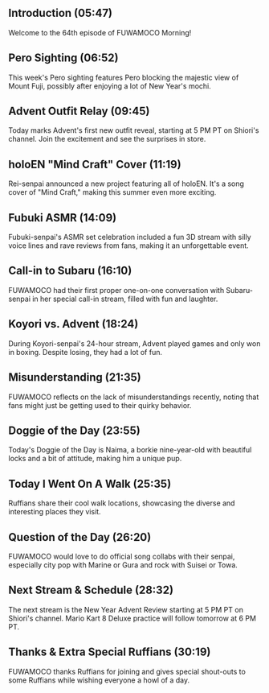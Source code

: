 ## Introduction (05:47)

Welcome to the 64th episode of FUWAMOCO Morning!

## Pero Sighting (06:52)

This week's Pero sighting features Pero blocking the majestic view of Mount Fuji, possibly after enjoying a lot of New Year's mochi.

## Advent Outfit Relay (09:45)

Today marks Advent's first new outfit reveal, starting at 5 PM PT on Shiori's channel. Join the excitement and see the surprises in store.

## holoEN "Mind Craft" Cover (11:19)

Rei-senpai announced a new project featuring all of holoEN. It's a song cover of "Mind Craft," making this summer even more exciting.

## Fubuki ASMR (14:09)

Fubuki-senpai's ASMR set celebration included a fun 3D stream with silly voice lines and rave reviews from fans, making it an unforgettable event.

## Call-in to Subaru (16:10)

FUWAMOCO had their first proper one-on-one conversation with Subaru-senpai in her special call-in stream, filled with fun and laughter.

## Koyori vs. Advent (18:24)

During Koyori-senpai's 24-hour stream, Advent played games and only won in boxing. Despite losing, they had a lot of fun.

## Misunderstanding (21:35)

FUWAMOCO reflects on the lack of misunderstandings recently, noting that fans might just be getting used to their quirky behavior.

## Doggie of the Day (23:55)

Today's Doggie of the Day is Naima, a borkie nine-year-old with beautiful locks and a bit of attitude, making him a unique pup.

## Today I Went On A Walk (25:35)

Ruffians share their cool walk locations, showcasing the diverse and interesting places they visit.

## Question of the Day (26:20)

FUWAMOCO would love to do official song collabs with their senpai, especially city pop with Marine or Gura and rock with Suisei or Towa.

## Next Stream & Schedule (28:32)

The next stream is the New Year Advent Review starting at 5 PM PT on Shiori's channel. Mario Kart 8 Deluxe practice will follow tomorrow at 6 PM PT.

## Thanks & Extra Special Ruffians (30:19)

FUWAMOCO thanks Ruffians for joining and gives special shout-outs to some Ruffians while wishing everyone a howl of a day.
